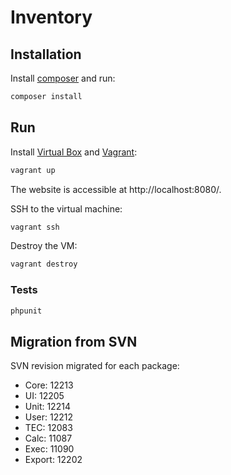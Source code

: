 # Inventory

## Installation

Install [composer](http://getcomposer.org/doc/00-intro.md) and run:

```bash
composer install
```

## Run

Install [Virtual Box](https://www.virtualbox.org/wiki/Downloads) and [Vagrant](http://www.vagrantup.com/):

```bash
vagrant up
```

The website is accessible at http://localhost:8080/.

SSH to the virtual machine:

```bash
vagrant ssh
```

Destroy the VM:

```bash
vagrant destroy
```

### Tests

```bash
phpunit
```

## Migration from SVN

SVN revision migrated for each package:

- Core: 12213
- UI: 12205
- Unit: 12214
- User: 12212
- TEC: 12083
- Calc: 11087
- Exec: 11090
- Export: 12202
